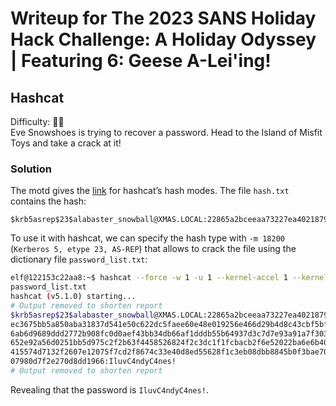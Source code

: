 # Writeup for The 2023 SANS Holiday Hack Challenge: A Holiday Odyssey \| Featuring 6: Geese A-Lei'ing!
## Hashcat
Difficulty: :christmas_tree::christmas_tree:  
Eve Snowshoes is trying to recover a password. Head to the Island of Misfit Toys and take a crack at it!

### Solution
The motd gives the [link](https://hashcat.net/wiki/doku.php?id=example_hashes) for hashcat’s hash modes. The file `hash.txt` contains the hash:
```
$krb5asrep$23$alabaster_snowball@XMAS.LOCAL:22865a2bceeaa73227ea4021879eda02$8f07417379e610e2dcb0621462fec3675bb5a850aba31837d541e50c622dc5faee60e48e019256e466d29b4d8c43cbf5bf7264b12c21737499cfcb73d95a903005a6ab6d9689ddd2772b908fc0d0aef43bb34db66af1dddb55b64937d3c7d7e93a91a7f303fef96e17d7f5479bae25c0183e74822ac652e92a56d0251bb5d975c2f2b63f4458526824f2c3dc1f1fcbacb2f6e52022ba6e6b401660b43b5070409cac0cc6223a2bf1b4b415574d7132f2607e12075f7cd2f8674c33e40d8ed55628f1c3eb08dbb8845b0f3bae708784c805b9a3f4b78ddf6830ad0e9eafb07980d7f2e270d8dd1966
```
To use it with hashcat, we can specify the hash type with `-m 18200` (`Kerberos 5, etype 23, AS-REP`)
that allows to crack the file using the dictionary file `password_list.txt`:
```bash
elf@122153c22aa8:~$ hashcat --force -w 1 -u 1 --kernel-accel 1 --kernel-loops 1 -m 18200 -a 0 hash.txt
password_list.txt
hashcat (v5.1.0) starting...
# Output removed to shorten report
$krb5asrep$23$alabaster_snowball@XMAS.LOCAL:22865a2bceeaa73227ea4021879eda02$8f07417379e610e2dcb0621462f
ec3675bb5a850aba31837d541e50c622dc5faee60e48e019256e466d29b4d8c43cbf5bf7264b12c21737499cfcb73d95a903005a
6ab6d9689ddd2772b908fc0d0aef43bb34db66af1dddb55b64937d3c7d7e93a91a7f303fef96e17d7f5479bae25c0183e74822ac
652e92a56d0251bb5d975c2f2b63f4458526824f2c3dc1f1fcbacb2f6e52022ba6e6b401660b43b5070409cac0cc6223a2bf1b4b
415574d7132f2607e12075f7cd2f8674c33e40d8ed55628f1c3eb08dbb8845b0f3bae708784c805b9a3f4b78ddf6830ad0e9eafb
07980d7f2e270d8dd1966:IluvC4ndyC4nes!
# Output removed to shorten report
```
Revealing that the password is `IluvC4ndyC4nes!`.